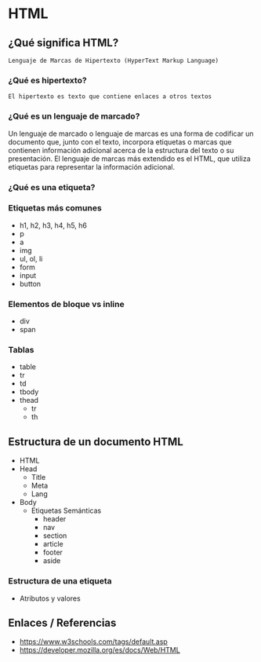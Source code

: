 
# HTML

## ¿Qué significa HTML?
	Lenguaje de Marcas de Hipertexto (HyperText Markup Language)
### ¿Qué es hipertexto?
	El hipertexto es texto que contiene enlaces a otros textos
### ¿Qué es un lenguaje de marcado?
Un lenguaje de marcado o lenguaje de marcas es una forma de codificar un documento que, junto con el texto, incorpora etiquetas o marcas que contienen información adicional acerca de la estructura del texto o su presentación.
El lenguaje de marcas más extendido es el HTML, que utiliza etiquetas para representar la información adicional.
### ¿Qué es una etiqueta?

### Etiquetas más comunes

 - h1, h2, h3, h4, h5, h6
 - p
 - a
 - img
 - ul, ol, li
 - form
 - input
 - button

### Elementos de bloque vs inline
 - div
 - span

### Tablas
 - table
 - tr
 - td
 - tbody
 - thead
	 - tr
	 - th

## Estructura de un documento HTML

 - HTML
 - Head
	 - Title
	 - Meta
	 - Lang
 - Body
	 - Etiquetas Semánticas
		 - header
		 - nav
		 - section
		 - article
		 - footer
		 - aside

### Estructura de una etiqueta

 - Atributos y valores

## Enlaces / Referencias
 - https://www.w3schools.com/tags/default.asp
 - https://developer.mozilla.org/es/docs/Web/HTML